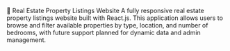🏡 Real Estate Property Listings Website
A fully responsive real estate property listings website built with React.js. This application allows users to browse and filter available properties by type, location, and number of bedrooms, with future support planned for dynamic data and admin management.

